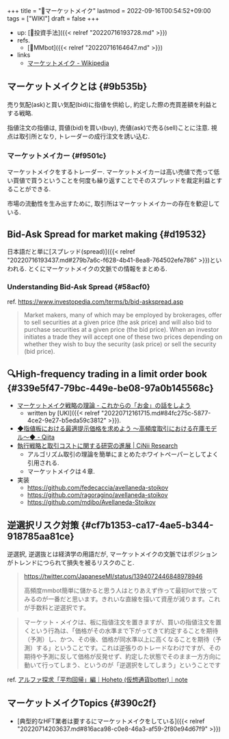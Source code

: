 +++
title = "📝マーケットメイク"
lastmod = 2022-09-16T00:54:52+09:00
tags = ["WIKI"]
draft = false
+++

-   up: [🔖投資手法]({{< relref "20220716193728.md" >}})
-   refs.
    -   [📝MMbot]({{< relref "20220716164647.md" >}})
-   links
    -   [マーケットメイク - Wikipedia](https://ja.wikipedia.org/wiki/%E3%83%9E%E3%83%BC%E3%82%B1%E3%83%83%E3%83%88%E3%83%A1%E3%82%A4%E3%82%AF)


## マーケットメイクとは {#9b535b}

売り気配(ask)と買い気配(bid)に指値を供給し, 約定した際の売買差額を利益とする戦略.

指値注文の指値は, 買値(bid)を買い(buy), 売値(ask)で売る(sell)ことに注意. 視点は取引所となり, トレーダーの成行注文を誘い込む.


### マーケットメイカー {#f9501c}

マーケットメイクをするトレーダー. マーケットメイカーは高い売値で売って低い買値で買うということを何度も繰り返すことでそのスプレッドを裁定利益とすることができる.

市場の流動性を生み出すために, 取引所はマーケットメイカーの存在を歓迎している.


## Bid-Ask Spread for market making {#d19532}

日本語だと単に[スプレッド(spread)]({{< relref "20220716193437.md#279b7a6c-f628-4b41-8ea8-764502efe786" >}})といわれる. とくにマーケットメイクの文脈での情報をまとめる.


### Understanding Bid-Ask Spread {#58acf0}

ref. <https://www.investopedia.com/terms/b/bid-askspread.asp>

> Market makers, many of which may be employed by brokerages, offer to sell securities at a given price (the ask price) and will also bid to purchase securities at a given price (the bid price). When an investor initiates a trade they will accept one of these two prices depending on whether they wish to buy the security (ask price) or sell the security (bid price).


## 🔍High-frequency trading in a limit order book {#339e5f47-79bc-449e-be08-97a0b145568c}

-   [マーケットメイク戦略の理論 - これからの「お金」の話をしよう](https://we.love-profit.com/entry/2018/02/12/113916)
    -   written by [UKI]({{< relref "20220712161715.md#84fc275c-5877-4ce2-9e27-b5eda59c3812" >}}).
-   [◆指値板における最適提示価格を求めよう ～高頻度取引における在庫モデル～◆ - Qiita](https://qiita.com/kanawoinvest/items/3d7d69be6458b60fa688?utm_campaign=popular_items&utm_medium=feed&utm_source=popular_items#32-q%E3%81%A7%E6%BC%B8%E8%BF%91%E5%B1%95%E9%96%8B%E3%81%99%E3%82%8B)
-   [執行戦略と取引コストに関する研究の進展 | CiNii Research](https://cir.nii.ac.jp/crid/1520010381074664960)
    -   アルゴリズム取引の理論を簡単にまとめたホワイトペーパーとしてよく引用される.
    -   マーケットメイクは４章.
-   実装
    -   <https://github.com/fedecaccia/avellaneda-stoikov>
    -   <https://github.com/ragoragino/avellaneda-stoikov>
    -   <https://github.com/mdibo/Avellaneda-Stoikov>


## 逆選択リスク対策 {#cf7b1353-ca17-4ae5-b344-918785aa81ce}

逆選択, 逆選抜とは経済学の用語だが, マーケットメイクの文脈ではポジションがトレンドにつられて損失を被るリスクのこと.

> <https://twitter.com/JapaneseMl/status/1394072446848978946>
>
> 高頻度mmbot簡単に儲かると思う人はとりあえず作って最初lotで放ってみるのが一番だと思います。きれいな直線を描いて資産が減ります。これが手数料と逆選択です。

<!--quoteend-->

> マーケット・メイクは、板に指値注文を置きますが、買いの指値注文を置くという行為は、「価格がその水準まで下がってきて約定することを期待（予測）し、かつ、その後、価格が同水準以上に高くなることを期待（予測）する」ということです。これは逆張りのトレードなわけですが、その期待や予測に反して価格が反発せず、約定した状態でそのまま一方方向に動いて行ってしまう、というのが「逆選択をしてしまう」ということです

ref. [アルファ探求「平均回帰」編｜Hoheto (仮想通貨botter)｜note](https://note.com/hht/n/neb66fd3c945a)


## マーケットメイクTopics {#390c2f}

-   [典型的なHFT業者は要するにマーケットメイクをしている]({{< relref "20220714203637.md#816aca98-c0e8-46a3-af59-2f80e94d67f9" >}})
